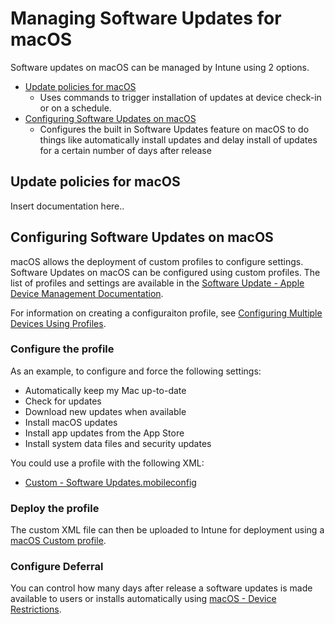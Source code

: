 # Managing Software Updates for macOS

Software updates on macOS can be managed by Intune using 2 options.

 - [Update policies for macOS](#Update-policies-for-macOS)
   - Uses commands to trigger installation of updates at device check-in or on a schedule.
 - [Configuring Software Updates on macOS](#Configuring-Software-Updates-on-macOS)
   - Configures the built in Software Updates feature on macOS to do things like automatically install updates and delay install of updates for a certain number of days after release
   
## Update policies for macOS
Insert documentation here..
   
## Configuring Software Updates on macOS
macOS allows the deployment of custom profiles to configure settings. Software Updates on macOS can be configured using custom profiles. The list of profiles and settings are available in the [Software Update - Apple Device Management Documentation](https://developer.apple.com/documentation/devicemanagement/softwareupdate).

For information on creating a configuraiton profile, see [Configuring Multiple Devices Using Profiles](https://developer.apple.com/documentation/devicemanagement/configuring_multiple_devices_using_profiles).

### Configure the profile
As an example, to configure and force the following settings:
 - Automatically keep my Mac up-to-date
 - Check for updates
 - Download new updates when available
 - Install macOS updates
 - Install app updates from the App Store
 - Install system data files and security updates
 
 You could use a profile with the following XML:
 - [Custom - Software Updates.mobileconfig](Custom-SoftwareUpdates.mobileconfig)

### Deploy the profile
The custom XML file can then be uploaded to Intune for deployment using a [macOS Custom profile](https://docs.microsoft.com/en-us/mem/intune/configuration/custom-settings-macos).

### Configure Deferral
You can control how many days after release a software updates is made available to users or installs automatically using [macOS - Device Restrictions](https://docs.microsoft.com/en-us/mem/intune/configuration/device-restrictions-macos#settings-apply-to-user-approved-device-enrollment-automated-device-enrollment-supervised).
